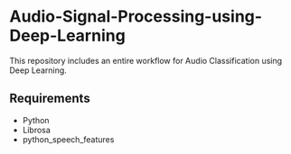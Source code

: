 # Audio-Signal-Processing-using-Deep-Learning
This repository includes an entire workflow for Audio Classification using Deep Learning.

## Requirements
* Python
* Librosa
* python_speech_features
